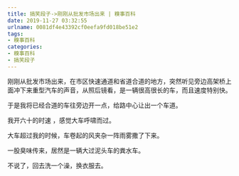 ```yaml
---
title: 搞笑段子->刚刚从批发市场出来 | 糗事百科
date: 2019-11-27 03:32:55
urlname: 0081df4e43392cf0eefa9fd018be51e2
tags: 
- 糗事百科
categories:
- 糗事百科
- 搞笑段子
---
```

刚刚从批发市场出来，在市区快速通道和省道合道的地方，突然听见旁边高架桥上面冲下来重型汽车的声音，从照后镜看，是一辆很高很长的车，而且速度特别快。

于是我将已经合道的车往旁边开一点，给路中心让出一个车道。

我开六十的时速 ，感觉大车呼啸而过。

大车超过我的时候，车卷起的风夹杂一阵雨雾撒了下来。

一股臭味传来，居然是一辆大过泥头车的粪水车。

不说了，回去洗一个澡，换衣服去。


